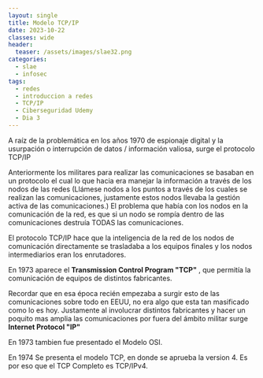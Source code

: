 ```yaml
---
layout: single
title: Modelo TCP/IP
date: 2023-10-22
classes: wide
header:
  teaser: /assets/images/slae32.png
categories:
  - slae
  - infosec
tags:
  - redes
  - introduccion a redes
  - TCP/IP
  - Ciberseguridad Udemy
  - Dia 3
---
```



A raíz de la problemática en los años 1970 de espionaje digital y la usurpación o interrupción de datos / información valiosa, surge el protocolo TCP/IP

Anteriormente los militares para realizar las comunicaciones se basaban en un protocolo el cual lo que hacia era manejar la información a través de  los nodos de las redes (Llámese nodos a los puntos a través de los cuales se realizan las comunicaciones, justamente estos nodos llevaba la gestión activa de las comunicaciones.) 
El problema que había con los nodos en la comunicación de la red, es que si un nodo se rompía dentro de las comunicaciones destruía TODAS las comunicaciones.

El protocolo TCP/IP hace que la inteligencia de la red de los nodos de comunicación directamente se trasladaba a los equipos finales y los nodos intermediarios eran los enrutadores.

En 1973 aparece el **Transmission Control Program "TCP"** , que permitía la comunicación de equipos de distintos fabricantes.

Recordar que en esa época recién empezaba a surgir esto de las comunicaciones sobre todo en EEUU, no era algo que esta tan masificado como lo es hoy.
Justamente al involucrar distintos fabricantes y hacer un poquito mas amplia las comunicaciones por fuera del ámbito militar surge **Internet Protocol "IP"** 

En 1973 tambien fue presentado el Modelo OSI.

En 1974 Se presenta el modelo TCP, en donde se aprueba la version 4. Es por eso que el TCP Completo es TCP/IPv4.

